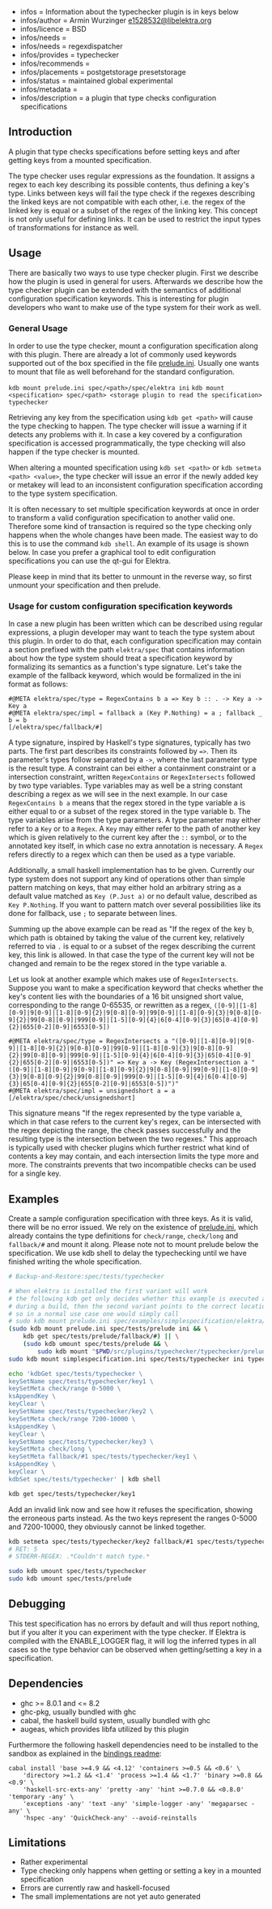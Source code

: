 - infos = Information about the typechecker plugin is in keys below
- infos/author = Armin Wurzinger <e1528532@libelektra.org>
- infos/licence = BSD
- infos/needs =
- infos/needs = regexdispatcher
- infos/provides = typechecker
- infos/recommends =
- infos/placements = postgetstorage presetstorage
- infos/status = maintained global experimental
- infos/metadata =
- infos/description = a plugin that type checks configuration specifications

## Introduction

A plugin that type checks specifications before setting keys and after getting keys from
a mounted specification.

The type checker uses regular expressions as the foundation. It assigns a regex to each key
describing its possible contents, thus defining a key's type. Links between keys will fail
the type check if the regexes describing the linked keys are not compatible with each other,
i.e. the regex of the linked key is equal or a subset of the regex of the linking key.
This concept is not only useful for defining links. It can be used to restrict the input
types of transformations for instance as well.

## Usage

There are basically two ways to use type checker plugin. First we describe how the plugin
is used in general for users. Afterwards we describe how the type checker plugin can be
extended with the semantics of additional configuration specification keywords. This is
interesting for plugin developers who want to make use of the type system for their work
as well.

### General Usage

In order to use the type checker, mount a configuration specification along with this
plugin. There are already a lot of commonly used keywords supported out of the box specified
in the file [prelude.ini](/src/plugins/typechecker/typechecker/prelude.ini).
Usually one wants to mount that file as well beforehand for the standard configuration.

`kdb mount prelude.ini spec/<path>/spec/elektra ini`
`kdb mount <specification> spec/<path> <storage plugin to read the specification> typechecker`

Retrieving any key from the specification using `kdb get <path>` will cause
the type checking to happen. The type checker will issue a warning if it detects any
problems with it. In case a key covered by a configuration specification is accessed
programmatically, the type checking will also happen if the type checker is mounted.

When altering a mounted specification using `kdb set <path>` or `kdb setmeta <path> <value>`,
the type checker will issue an error if the newly added key or metakey will lead to an
inconsistent configuration specification according to the type system specification.

It is often necessary to set multiple specification keywords at once in order to transform a
valid configuration specification to another valid one. Therefore some kind of transaction
is required so the type checking only happens when the whole changes have been made. The
easiest way to do this is to use the command `kdb shell`. An example of its usage is shown
below. In case you prefer a graphical tool to edit configuration specifications you can use the
qt-gui for Elektra.

Please keep in mind that its better to unmount in the reverse way, so first unmount your
specification and then prelude.

### Usage for custom configuration specification keywords

In case a new plugin has been written which can be described using regular expressions, a
plugin developer may want to teach the type system about this plugin. In order to do that,
each configuration specification may contain a section prefixed with the path `elektra/spec`
that contains information about how the type system should treat a specification keyword by
formalizing its semantics as a function's type signature. Let's take the example of the
fallback keyword, which would be formalized in the ini format as follows:

```
#@META elektra/spec/type = RegexContains b a => Key b :: . -> Key a -> Key a
#@META elektra/spec/impl = fallback a (Key P.Nothing) = a ; fallback _ b = b
[/elektra/spec/fallback/#]
```

A type signature, inspired by Haskell's type signatures, typically has two parts. The first
part describes its constraints followed by `=>`. Then its parameter's types follow separated
by a `->`, where the last parameter type is the result type.
A constraint can bei either a containment constraint or a intersection constraint, written
`RegexContains` or `RegexIntersects` followed by two type variables. Type variables may as well
be a string constant describing a regex as we will see in the next example. In our case
`RegexContains b a` means that the regex stored in the type variable a is either equal to or
a subset of the regex stored in the type variable b. The type variables arise from the type
parameters. A type parameter may either refer to a `Key` or to a `Regex`. A `Key` may either
refer to the path of another key which is given relatively to the current key after the `::`
symbol, or to the annotated key itself, in which case no extra annotation is necessary.
A `Regex` refers directly to a regex which can then be used as a type variable.

Additionally, a small haskell implementation has to be given. Currently our type system does not
support any kind of operations other than simple pattern matching on keys, that may either hold
an arbitrary string as a default value matched as `Key (P.Just a)` or no default value,
described as `Key P.Nothing`. If you want to pattern match over several possibilities like its
done for fallback, use `;` to separate between lines.

Summing up the above example can be read as "If the regex of the key b, which path is obtained
by taking the value of the current key, relatively referred to via `.` is equal to or a
subset of the regex describing the current key, this link is allowed. In that case the type
of the current key will not be changed and remain to be the regex stored in the type variable a.

Let us look at another example which makes use of `RegexIntersects`. Suppose you want to make a
specification keyword that checks whether the key's content lies with the boundaries of a 16 bit
unsigned short value, corresponding to the range 0-65535, or rewritten as a regex,
`([0-9]|[1-8][0-9]|9[0-9]|[1-8][0-9]{2}|9[0-8][0-9]|99[0-9]|[1-8][0-9]{3}|9[0-8][0-9]{2}|99[0-8][0-9]|999[0-9]|[1-5][0-9]{4}|6[0-4][0-9]{3}|65[0-4][0-9]{2}|655[0-2][0-9]|6553[0-5])`

```
#@META elektra/spec/type = RegexIntersects a "([0-9]|[1-8][0-9]|9[0-9]|[1-8][0-9]{2}|9[0-8][0-9]|99[0-9]|[1-8][0-9]{3}|9[0-8][0-9]{2}|99[0-8][0-9]|999[0-9]|[1-5][0-9]{4}|6[0-4][0-9]{3}|65[0-4][0-9]{2}|655[0-2][0-9]|6553[0-5])" => Key a -> Key (RegexIntersection a "([0-9]|[1-8][0-9]|9[0-9]|[1-8][0-9]{2}|9[0-8][0-9]|99[0-9]|[1-8][0-9]{3}|9[0-8][0-9]{2}|99[0-8][0-9]|999[0-9]|[1-5][0-9]{4}|6[0-4][0-9]{3}|65[0-4][0-9]{2}|655[0-2][0-9]|6553[0-5])")"
#@META elektra/spec/impl = unsignedshort a = a
[/elektra/spec/check/unsignedshort]
```

This signature means "If the regex represented by the type variable a, which in that case refers
to the current key's regex, can be intersected with the regex depicting the range, the check
passes successfully and the resulting type is the intersection between the two regexes." This
approach is typically used with checker plugins which further restrict what kind of contents
a key may contain, and each intersection limits the type more and more. The constraints prevents
that two incompatible checks can be used for a single key.

## Examples

Create a sample configuration specification with three keys. As it is valid, there will be no error
issued. We rely on the existence of [prelude.ini](/src/plugins/typechecker/typechecker/prelude.ini), which already
contains the type definitions for `check/range`, `check/long` and `fallback/#` and mount it along.
Please note not to mount prelude below the specification. We use kdb shell to delay the typechecking 
until we have finished writing the whole specification.

```sh
# Backup-and-Restore:spec/tests/typechecker

# When elektra is installed the first variant will work
# the following kdb get only decides whether this example is executed as a shell recorder test
# during a build, then the second variant points to the correct location
# so in a normal use case one would simply call
# sudo kdb mount prelude.ini spec/examples/simplespecification/elektra/spec ini
(sudo kdb mount prelude.ini spec/tests/prelude ini && \
	kdb get spec/tests/prelude/fallback/#) || \
	(sudo kdb umount spec/tests/prelude && \
		sudo kdb mount "$PWD/src/plugins/typechecker/typechecker/prelude.ini" spec/tests/prelude ini)
sudo kdb mount simplespecification.ini spec/tests/typechecker ini typechecker prelude=spec/tests/prelude

echo 'kdbGet spec/tests/typechecker \
keySetName spec/tests/typechecker/key1 \
keySetMeta check/range 0-5000 \
ksAppendKey \
keyClear \
keySetName spec/tests/typechecker/key2 \
keySetMeta check/range 7200-10000 \
ksAppendKey \
keyClear \
keySetName spec/tests/typechecker/key3 \
keySetMeta check/long \
keySetMeta fallback/#1 spec/tests/typechecker/key1 \
ksAppendKey \
keyClear \
kdbSet spec/tests/typechecker' | kdb shell

kdb get spec/tests/typechecker/key1
```

Add an invalid link now and see how it refuses the specification, showing the erroneous
parts instead. As the two keys represent the ranges 0-5000 and 7200-10000, they
obviously cannot be linked together.

```sh
kdb setmeta spec/tests/typechecker/key2 fallback/#1 spec/tests/typechecker/key1
# RET: 5
# STDERR-REGEX: .*Couldn't match type.*

sudo kdb umount spec/tests/typechecker
sudo kdb umount spec/tests/prelude
```

## Debugging

This test specification has no errors by default and will thus report nothing,
but if you alter it you can experiment with the type checker. If Elektra is compiled
with the ENABLE_LOGGER flag, it will log the inferred types in all cases so the
type behavior can be observed when getting/setting a key in a specification.

## Dependencies

* ghc >= 8.0.1 and <= 8.2
* ghc-pkg, usually bundled with ghc
* cabal, the haskell build system, usually bundled with ghc
* augeas, which provides libfa utilized by this plugin

Furthermore the following haskell dependencies need to be installed to the sandbox
as explained in the [bindings readme](/src/bindings/haskell/README.md):

```
cabal install 'base >=4.9 && <4.12' 'containers >=0.5 && <0.6' \
	'directory >=1.2 && <1.4' 'process >=1.4 && <1.7' 'binary >=0.8 && <0.9' \
	'haskell-src-exts-any' 'pretty -any' 'hint >=0.7.0 && <0.8.0' 'temporary -any' \
	'exceptions -any' 'text -any' 'simple-logger -any' 'megaparsec -any' \
	'hspec -any' 'QuickCheck-any' --avoid-reinstalls
```

## Limitations

- Rather experimental
- Type checking only happens when getting or setting
a key in a mounted specification
- Errors are currently raw and haskell-focused
- The small implementations are not yet auto generated
